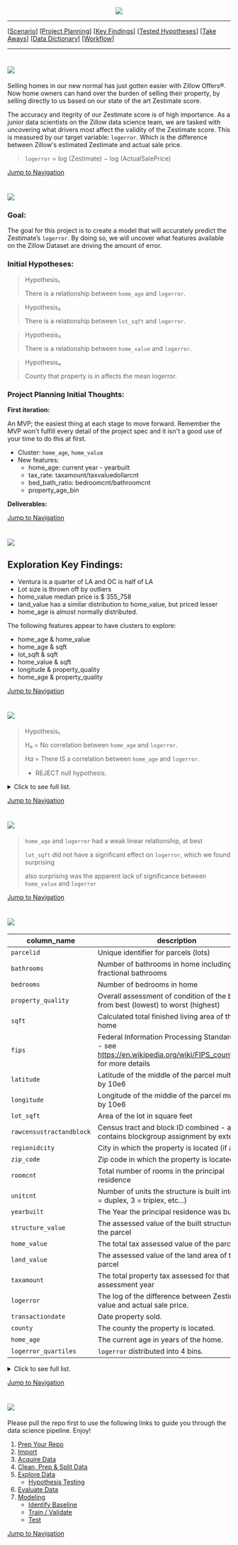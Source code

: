 <div style="text-align:center"><img src="https://i.pinimg.com/originals/ba/d8/f6/bad8f6b66a410c907e62cca823eea463.png"/></div>

___

<a id='navigation'></a>

[[Scenario](#scenario)]
[[Project Planning](#project-planning)]
[[Key Findings](#key-findings)]
[[Tested Hypotheses](#tested-hypotheses)]
[[Take Aways](#take-aways)]
[[Data Dictionary](#data-dictionary)]
[[Workflow](#workflow)]

___

<a name="scenario"></a><h1><img src="https://i.pinimg.com/originals/cd/51/c7/cd51c7eb324f7092a391c2e6a9e08b2b.png"/></h1>

Selling homes in our new normal has just gotten easier with Zillow Offers®. Now home owners can hand over the burden of selling their property, by selling directly to us based on our state of the art Zestimate score.

The accuracy and itegrity of our Zestimate score is of high importance. As a junior data scientists on the Zillow data science team, we are tasked with uncovering what drivers most affect the validity of the Zestimate score. This is measured by our target variable: `logerror`. Which is the difference between Zillow's estimated Zestimate and actual sale price. 
>`logerror` = log (Zestimate) − log (ActualSalePrice)


[Jump to Navigation](#navigation)

<a name="project-planning"></a><h1><img src="https://i.pinimg.com/originals/08/5a/eb/085aeb8e6c5addd4114c7ecc12166145.png"/></h1>

### Goal: 
The goal for this project is to create a model that will accurately predict the Zestimate’s `logerror`. By doing so, we will uncover what features available on the Zillow Dataset are driving the amount of error.

### Initial Hypotheses:

> Hypothesis₁
>
> There is a relationship between `home_age` and `logerror`.
    
> Hypothesis₂
>
> There is a relationship between `lot_sqft` and `logerror`.
    
> Hypothesis₃
>
> There is a relationship between `home_value` and `logerror`.
    
> Hypothesis₄
>
> County that property is in affects the mean logerror.
    
### Project Planning Initial Thoughts:
**First iteration:**

An MVP; the easiest thing at each stage to move forward. Remember the MVP won't fulfill every detail of the project spec and it isn't a good use of your time to do this at first.
- Cluster: `home_age`, `home_value`
- New features:
    - home_age: current year - yearbuilt
    - tax_rate: taxamount/taxvaluedollarcnt
    - bed_bath_ratio: bedroomcnt/bathroomcnt
    - property_age_bin 

**Deliverables:**

    
    
[Jump to Navigation](#navigation)

<a name="key-findings"></a><h1><img src="https://i.pinimg.com/originals/82/02/e8/8202e8d3a1cfda0a8d828ea688b6b36e.png"/></h1>

## Exploration Key Findings:

- Ventura is a quarter of LA and OC is half of LA
- Lot size is thrown off by outliers
- home_value median price is $ 355_758
- land_value has a similar distribution to home_value, but priced lesser
- home_age is almost normally distributed.

The following features appear to have clusters to explore:

- home_age & home_value
- home_age & sqft
- lot_sqft & sqft
- home_value & sqft
- longitude & property_quality
- home_age & property_quality


[Jump to Navigation](#navigation)

<a name="tested-hypotheses"></a><h1><img src="https://i.pinimg.com/originals/f8/6c/1f/f86c1fc26068ad184455e11c7c5858cc.png"/></h1>


> Hypothesis₁
>
> H₀ = No correlation between `home_age` and `logerror`.
>
> H𝛼 = There IS a correlation between `home_age` and `logerror`.
> - REJECT null hypothesis.

<details>
  <summary>Click to see full list. </summary>
    
> Hypothesis₂
>
> H₀ = No correlation between `lot_sqft` and `logerror`.
>
> H𝛼 = There IS a correlation between `lot_sqft` and `logerror`.
> - FAIL to reject null hypothesis.
    
       
> Hypothesis₃
>
> H₀ = No correlation between `home_value` and `logerror`.
>
> H𝛼 = There IS a correlation between `home_value` and `logerror`.
> - FAIL to reject null hypothesis.    
   
    
> Hypothesis₄
>
> H₀ = Mean logerror is the same for small homes on small lots & Average sized homes on small lots.
>
> H𝛼 = Mean logerror for small homes on small lots & Average sized homes on small lots are different.
> - FAIL to reject null hypothesis.
  
    
> Hypothesis₅
>
> H₀ = Mean logerror is the same for properties in Los Angeles County & Orange County.
>
> H𝛼 = Mean logerror for properties in Los Angeles County & Orange County are different.
> - REJECT null hypothesis.
    
> Hypothesis₆
>
> H₀ = Mean logerror is the same for properties in Los Angeles County & Ventura County.
>
> H𝛼 = Mean logerror for properties in Los Angeles County & Ventura County are different.
> - FAIL to reject null hypothesis.
    
> Hypothesis₇
>
> H₀ = Mean logerror is the same for properties in Orange County & Ventura County.
>
> H𝛼 = Mean logerror for properties in Orange County & Ventura County are different.
> - FAIL to reject null hypothesis.
    
    
</details>


    
[Jump to Navigation](#navigation)

<a name="take-aways"></a><h1><img src="https://i.pinimg.com/originals/0b/24/91/0b2491f3c35b30155defee2f5ee6c3c3.png"/></h1>

> `home_age` and `logerror` had a weak linear relationship, at best
>
> `lot_sqft` did not have a significant effect on `logerror`, which we found surprising
>
> also surprising was the apparent lack of significance between `home_value` and `logerror`


[Jump to Navigation](#navigation)

<a name="data-dictionary"></a><h1><img src="https://i.pinimg.com/originals/2f/d4/c1/2fd4c1a67997f7c7c32b556aefd7ce1a.png"/></h1>

| column_name                 | description                                                                                                         | key             | dtype    |
|-----------------------------|---------------------------------------------------------------------------------------------------------------------|-----------------|----------|
| `parcelid`                  | Unique identifier for parcels (lots)                                                                                |                 | int64    |
| `bathrooms`                 | Number of bathrooms in home including fractional bathrooms                                                          |                 | float64  |
| `bedrooms`                  | Number of bedrooms in home                                                                                          |                 | int64    |
| `property_quality`          | Overall assessment of condition of the building from best (lowest) to worst (highest)                               |                 | int64    |   
| `sqft`                      | Calculated total finished living area of the home                                                                   |                 | float64  |
| `fips`                      | Federal Information Processing Standard code -  see https://en.wikipedia.org/wiki/FIPS_county_code for more details |                 | int64    |
| `latitude`                  | Latitude of the middle of the parcel multiplied by 10e6                                                             |                 | float64  |
| `longitude`                 | Longitude of the middle of the parcel multiplied by 10e6                                                            |                 | float64  |
| `lot_sqft`                  | Area of the lot in square feet                                                                                      |                 | float64  |
| `rawcensustractandblock`    | Census tract and block ID combined - also contains blockgroup assignment by extension                               |                 | float64  |
| `regionidcity`              | City in which the property is located (if any)                                                                      |                 | float64  |
| `zip_code`                  | Zip code in which the property is located                                                                           |                 | int64    |
| `roomcnt`                   | Total number of rooms in the principal residence                                                                    |                 | int64    |
| `unitcnt`                   | Number of units the structure is built into (i.e. 2 = duplex, 3 = triplex, etc...)                                  |                 | int64    |
| `yearbuilt`                 | The Year the principal residence was built                                                                          |                 | int64    |
| `structure_value`           | The assessed value of the built structure on the parcel                                                             |                 | float64  |
| `home_value`                | The total tax assessed value of the parcel                                                                          |                 | float64  |
| `land_value`                | The assessed value of the land area of the parcel                                                                   |                 | float64  |
| `taxamount`                 | The total property tax assessed for that assessment year                                                            |                 | float64  |
| `logerror`                  | The log of the difference between Zestimate value and actual sale price.                                            |                 | float64  |
| `transactiondate`           | Date property sold.                                                                                                 |                 | object   |
| `county`                    | The county the property is located.                                                                                 |                 | object   |
| `home_age`                  | The current age in years of the home.                                                                               |                 | int64    |
| `logerror_quartiles`        | `logerror` distributed into 4 bins.                                                                                 |                 | category |

<details>
  <summary>Click to see full list. </summary>

| column_name                 | description                                                                                                         | key             | dtype    |
|-----------------------------|---------------------------------------------------------------------------------------------------------------------|-----------------|----------| 
| `young_smhome`              | Indicates if the property is a young small square footage home.                                                     | 1 = yes, 0 = no | uint8    |
| `middleaged_smhome`         | Indicates if the property is a mid-aged small square footage home.                                                  | 1 = yes, 0 = no | uint8    |
| `old_smhome`                | Indicates if the property is an old small square footage home.                                                      | 1 = yes, 0 = no | uint8    |
| `young_avghome`             | Indicates if the property is a young average-sized square footage home.                                             | 1 = yes, 0 = no | uint8    |
| `veteran_avghome`           | Indicates if the property is a mid-to-old aged average-sized square footage home.                                   | 1 = yes, 0 = no | uint8    |
| `lghome`                    | Indicates if the property is a large-sized square footage home.                                                     | 1 = yes, 0 = no | uint8    |
| `smlot_smhome`              | Indicates if the property is a small square footage home on a small lot.                                            | 1 = yes, 0 = no | uint8    |
| `smlot_avghome`             | Indicates if the property is an averaged-sized square footage home on a small lot.                                  | 1 = yes, 0 = no | uint8    |
| `smlot_lghome`              | Indicates if the property is a large square footage home on a small lot.                                            | 1 = yes, 0 = no | uint8    |
| `mdlot`                     | Indicates if the property is on a medium-sized lot.                                                                 | 1 = yes, 0 = no | uint8    |
| `lglot`                     | Indicates if the property is on a large-sized lot.                                                                  | 1 = yes, 0 = no | uint8    |
| `xllot`                     | Indicates if the property is on an extra-large-sized lot.                                                           | 1 = yes, 0 = no | uint8    |
| `structure_dollar_per_sqft` | Value of the structure divided by square footage ($)                                                                |                 | float64  |
| `land_dollar_per_sqft`      | Value of the land divided by square footage ($)                                                                     |                 | float64  |
| `bed_bath_ratio`            | Number of bedrooms divided by number of bathrooms.                                                                  |                 | float64  |
| `sqft_binned`               | Square footage distributed into 3 even sized bins: Small, Medium, Large.                                            |                 | category |
| `LA`                        | Indicates if property is located in Los Angeles County.                                                             | 1 = yes, 0 = no | uint8    |
| `Orange`                    |  Indicates if property is located in Orange County.                                                                 | 1 = yes, 0 = no | uint8    |
| `avgqualityavgage`          | Indicates if property is a mid-aged home built of average quality.                                                  | 1 = yes, 0 = no | uint8    |
| `poor_quality_old_age`      | Indicates if property is an old home built of poor quality.                                                         | 1 = yes, 0 = no | uint8    |
| `avq_quality_young_age`     | Indicates if property is a young home built of average quality.                                                     | 1 = yes, 0 = no | uint8    |
| `avg_quality_old_age`       | Indicates if property is an old home built of average quality.                                                      | 1 = yes, 0 = no | uint8    |
| `bestest`                   | Indicates if property is built of high quality.                                                                     | 1 = yes, 0 = no | uint8    |

        
</details>

[Jump to Navigation](#navigation)

<a name="workflow"></a><h1><img src="https://i.pinimg.com/originals/96/13/36/961336fdcedb8a6025a978410e0d14b3.png"/></h1>

    
Please pull the repo first to use the following links to guide you through the data science pipeline. Enjoy!

1. [Prep Your Repo](#prep-your-repo)
1. [Import](#import)
1. [Acquire Data](#acquire-data)
1. [Clean, Prep & Split Data](#clean-prep-and-split-data)
1. [Explore Data](#explore-data)
    - [Hypothesis Testing](#hypothesis-testing)
1. [Evaluate Data](#evaluate-data)
1. [Modeling](#modeling)
    - [Identify Baseline](#identify-baseline)
    - [Train / Validate](#train-validate)
    - [Test](#test)



[Jump to Navigation](#navigation)












































